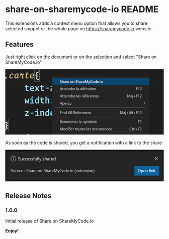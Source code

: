 # share-on-sharemycode-io README

This extensions adds a context menu option that allows you to share selected snippet or the whole page on https://sharemycode.io website.

## Features

Just right click on the document or on the selection and select "Share on ShareMyCode.io"

![Right Click](images/rightclick.png)

As soon as the code is shared, you get a notification with a link to the share

![Notification](images/response.png)

## Release Notes

### 1.0.0

Initial release of Share on ShareMyCode.io

**Enjoy!**